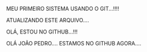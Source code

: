 MEU PRIMEIRO SISTEMA USANDO O GIT...!!!!


ATUALIZANDO ESTE ARQUIVO....

OLÁ, ESTOU NO GITHUB...!!!



OLÁ JOÃO PEDRO.... ESTAMOS NO GITHUB AGORA....